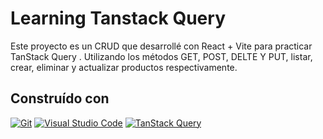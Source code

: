 # Learning Tanstack Query

Este proyecto es un CRUD que desarrollé con React + Vite para practicar TanStack Query . Utilizando los métodos GET, POST, DELTE Y PUT, 
listar, crear, eliminar y actualizar productos respectivamente.

## Construído con

[![Git](https://img.shields.io/badge/Git-F05032?style=flat&logo=git&logoColor=white)](https://git-scm.com/)
[![Visual Studio Code](https://img.shields.io/badge/Visual%20Studio%20Code-1.63-007ACC?style=flat&logo=visual-studio-code&logoColor=white)](https://code.visualstudio.com/)
[![TanStack Query](https://img.shields.io/badge/TanStack%20Query-4.x-blue?style=flat&logo=react&logoColor=white)](https://tanstack.com/query/latest)

